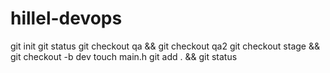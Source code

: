 # hillel-devops

git init
git status
git checkout qa && git checkout qa2 git checkout stage && git checkout -b dev
touch main.h
git add . && git status
